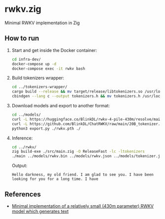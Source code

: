# rwkv.zig
Minimal RWKV implementation in Zig

## How to run
1. Start and get inside the Docker container:
    ```bash
    cd infra-dev/
    docker-compose up -d
    docker-compose exec -it rwkv bash
    ```
2. Build tokenizers wrapper:
    ```bash
    cd ../tokenizers-wrapper/
    cargo build --release && mv target/release/libtokenizers.so /usr/local/lib/
    cbindgen --lang c --output tokenizers.h && mv tokenizers.h /usr/local/include/
    ```
3. Download models and export to another format:
    ```bash
    cd ../models/
    curl -L https://huggingface.co/BlinkDL/rwkv-4-pile-430m/resolve/main/RWKV-4-Pile-430M-20220808-8066.pth -o rwkv.pth
    curl -L https://github.com/BlinkDL/ChatRWKV/raw/main/20B_tokenizer.json -o tokenizer.json
    python3 export.py ./rwkv.pth ./
    ```
4. Inference:
    ```bash
    cd ../rwkv/
    zig build-exe ./src/main.zig -O ReleaseFast -lc -ltokenizers
    ./main ../models/rwkv.bin ../models/rwkv.json ../models/tokenizer.json "Hello darkness, my old friend."
    ```
    Output:
    ```
    Hello darkness, my old friend. I am glad to see you. I have been looking for you for a long time. I have
    ```

## References
- [Minimal implementation of a relatively small (430m parameter) RWKV model which generates text](https://johanwind.github.io/2023/03/23/rwkv_details.html)
